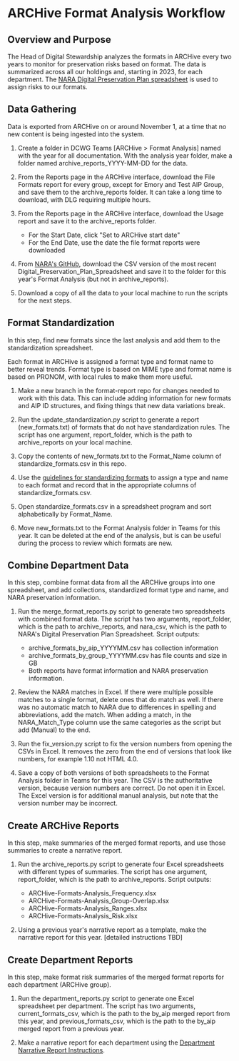  # ARCHive Format Analysis Workflow
 
## Overview and Purpose

The Head of Digital Stewardship analyzes the formats in ARCHive every two years 
to monitor for preservation risks based on format.
The data is summarized across all our holdings and, starting in 2023, for each department.
The [NARA Digital Preservation Plan spreadsheet](https://github.com/usnationalarchives/digital-preservation) 
is used to assign risks to our formats.

## Data Gathering

Data is exported from ARCHive on or around November 1, at a time that no new content is being ingested into the system.

1. Create a folder in DCWG Teams [ARCHive > Format Analysis] named with the year for all documentation. 
   With the analysis year folder, make a folder named archive_reports_YYYY-MM-DD for the data.


2. From the Reports page in the ARCHive interface, download the File Formats report for every group, 
   except for Emory and Test AIP Group, and save them to the archive_reports folder. 
   It can take a long time to download, with DLG requiring multiple hours.


3. From the Reports page in the ARCHive interface, download the Usage report and save it to the archive_reports folder.
   - For the Start Date, click "Set to ARCHive start date"
   - For the End Date, use the date the file format reports were downloaded


4. From [NARA's GitHub](https://github.com/usnationalarchives/digital-preservation), 
   download the CSV version of the most recent Digital_Preservation_Plan_Spreadsheet 
   and save it to the folder for this year's Format Analysis (but not in archive_reports). 


5. Download a copy of all the data to your local machine to run the scripts for the next steps.

## Format Standardization

In this step, find new formats since the last analysis and add them to the standardization spreadsheet.

Each format in ARCHive is assigned a format type and format name to better reveal trends.
Format type is based on MIME type and format name is based on PRONOM, with local rules to make them more useful.

1. Make a new branch in the format-report repo for changes needed to work with this data. 
   This can include adding information for new formats and AIP ID structures, 
   and fixing things that new data variations break.


2. Run the update_standardization.py script to generate a report (new_formats.txt) of formats that do not have standardization rules. 
   The script has one argument, report_folder, which is the path to archive_reports on your local machine.


3. Copy the contents of new_formats.txt to the Format_Name column of standardize_formats.csv in this repo.


4. Use the [guidelines for standardizing formats](standardize_formats_guidelines.md) to assign a type and name to each format 
   and record that in the appropriate columns of standardize_formats.csv.


5. Open standardize_formats.csv in a spreadsheet program and sort alphabetically by Format_Name.


6. Move new_formats.txt to the Format Analysis folder in Teams for this year. 
   It can be deleted at the end of the analysis, but is can be useful during the process to review which formats are new.

## Combine Department Data

In this step, combine format data from all the ARCHive groups into one spreadsheet,
and add collections, standardized format type and name, and NARA preservation information.

1. Run the merge_format_reports.py script to generate two spreadsheets with combined format data. 
   The script has two arguments, report_folder, which is the path to archive_reports, 
   and nara_csv, which is the path to NARA's Digital Preservation Plan Spreadsheet. Script outputs:
   - archive_formats_by_aip_YYYYMM.csv has collection information
   - archive_formats_by_group_YYYYMM.csv has file counts and size in GB
   - Both reports have format information and NARA preservation information.


2. Review the NARA matches in Excel. 
   If there were multiple possible matches to a single format, delete ones that do match as well. 
   If there was no automatic match to NARA due to differences in spelling and abbreviations, add the match. 
   When adding a match, in the NARA_Match_Type column use the same categories as the script but add (Manual) to the end.


3. Run the fix_version.py script to fix the version numbers from opening the CSVs in Excel. 
   It removes the zero from the end of versions that look like numbers, for example 1.10 not HTML 4.0.


4. Save a copy of both versions of both spreadsheets to the Format Analysis folder in Teams for this year. 
   The CSV is the authoritative version, because version numbers are correct. Do not open it in Excel. 
   The Excel version is for additional manual analysis, but note that the version number may be incorrect.

## Create ARCHive Reports

In this step, make summaries of the merged format reports, and use those summaries to create a narrative report.

1. Run the archive_reports.py script to generate four Excel spreadsheets with different types of summaries. 
   The script has one argument, report_folder, which is the path to archive_reports. Script outputs:
   - ARCHive-Formats-Analysis_Frequency.xlsx
   - ARCHive-Formats-Analysis_Group-Overlap.xlsx
   - ARCHive-Formats-Analysis_Ranges.xlsx
   - ARCHive-Formats-Analysis_Risk.xlsx


2. Using a previous year's narrative report as a template, make the narrative report for this year. [detailed instructions TBD] 
 
## Create Department Reports

In this step, make format risk summaries of the merged format reports for each department (ARCHive group).

1. Run the department_reports.py script to generate one Excel spreadsheet per department. 
The script has two arguments, current_formats_csv, which is the path to the by_aip merged report from this year,
and previous_formats_csv, which is the path to the by_aip merged report from a previous year.


2. Make a narrative report for each department using the [Department Narrative Report Instructions](department_narrative_report_instructions.md).